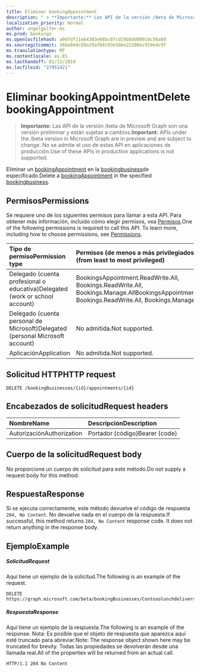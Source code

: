 ```yaml
---
title: Eliminar bookingAppointment
description: " > **Importante:** Las API de la versión /beta de Microsoft Graph son una versión preliminar y están sujetas a cambios. No se admite el uso de estas API en aplicaciones de producción."
localization_priority: Normal
author: angelgolfer-ms
ms.prod: bookings
ms.openlocfilehash: a9dfdf11eb4383e68bc07cd19b8dd08914c56a80
ms.sourcegitcommit: 36be044c89a19af84c93e586e22200ec919e4c9f
ms.translationtype: MT
ms.contentlocale: es-ES
ms.lasthandoff: 01/12/2019
ms.locfileid: "27951421"
---
```

# <a name="delete-bookingappointment"></a><span data-ttu-id="a2c63-104">Eliminar bookingAppointment</span><span class="sxs-lookup"><span data-stu-id="a2c63-104">Delete bookingAppointment</span></span>

 > <span data-ttu-id="a2c63-105">**Importante:** Las API de la versión /beta de Microsoft Graph son una versión preliminar y están sujetas a cambios.</span><span class="sxs-lookup"><span data-stu-id="a2c63-105">**Important:** APIs under the /beta version in Microsoft Graph are in preview and are subject to change.</span></span> <span data-ttu-id="a2c63-106">No se admite el uso de estas API en aplicaciones de producción.</span><span class="sxs-lookup"><span data-stu-id="a2c63-106">Use of these APIs in production applications is not supported.</span></span>
 
<span data-ttu-id="a2c63-107">Eliminar un [bookingAppointment](../resources/bookingappointment.md) en la [bookingbusiness](../resources/bookingbusiness.md)de especificado.</span><span class="sxs-lookup"><span data-stu-id="a2c63-107">Delete a [bookingAppointment](../resources/bookingappointment.md) in the specified [bookingbusiness](../resources/bookingbusiness.md).</span></span>
## <a name="permissions"></a><span data-ttu-id="a2c63-108">Permisos</span><span class="sxs-lookup"><span data-stu-id="a2c63-108">Permissions</span></span>
<span data-ttu-id="a2c63-p103">Se requiere uno de los siguientes permisos para llamar a esta API. Para obtener más información, incluido cómo elegir permisos, vea [Permisos](/graph/permissions-reference).</span><span class="sxs-lookup"><span data-stu-id="a2c63-p103">One of the following permissions is required to call this API. To learn more, including how to choose permissions, see [Permissions](/graph/permissions-reference).</span></span>

|<span data-ttu-id="a2c63-111">Tipo de permiso</span><span class="sxs-lookup"><span data-stu-id="a2c63-111">Permission type</span></span>      | <span data-ttu-id="a2c63-112">Permisos (de menos a más privilegiados)</span><span class="sxs-lookup"><span data-stu-id="a2c63-112">Permissions (from least to most privileged)</span></span>              |
|:--------------------|:---------------------------------------------------------|
|<span data-ttu-id="a2c63-113">Delegado (cuenta profesional o educativa)</span><span class="sxs-lookup"><span data-stu-id="a2c63-113">Delegated (work or school account)</span></span> |  <span data-ttu-id="a2c63-114">BookingsAppointment.ReadWrite.All, Bookings.ReadWrite.All, Bookings.Manage.All</span><span class="sxs-lookup"><span data-stu-id="a2c63-114">BookingsAppointment.ReadWrite.All, Bookings.ReadWrite.All, Bookings.Manage.All</span></span>   |
|<span data-ttu-id="a2c63-115">Delegado (cuenta personal de Microsoft)</span><span class="sxs-lookup"><span data-stu-id="a2c63-115">Delegated (personal Microsoft account)</span></span> | <span data-ttu-id="a2c63-116">No admitida.</span><span class="sxs-lookup"><span data-stu-id="a2c63-116">Not supported.</span></span>   |
|<span data-ttu-id="a2c63-117">Aplicación</span><span class="sxs-lookup"><span data-stu-id="a2c63-117">Application</span></span> | <span data-ttu-id="a2c63-118">No admitida.</span><span class="sxs-lookup"><span data-stu-id="a2c63-118">Not supported.</span></span>  |

## <a name="http-request"></a><span data-ttu-id="a2c63-119">Solicitud HTTP</span><span class="sxs-lookup"><span data-stu-id="a2c63-119">HTTP request</span></span>
<!-- { "blockType": "ignored" } -->
```http
DELETE /bookingBusinesses/{id}/appointments/{id}

```
## <a name="request-headers"></a><span data-ttu-id="a2c63-120">Encabezados de solicitud</span><span class="sxs-lookup"><span data-stu-id="a2c63-120">Request headers</span></span>
| <span data-ttu-id="a2c63-121">Nombre</span><span class="sxs-lookup"><span data-stu-id="a2c63-121">Name</span></span>       | <span data-ttu-id="a2c63-122">Descripción</span><span class="sxs-lookup"><span data-stu-id="a2c63-122">Description</span></span>|
|:---------------|:----------|
| <span data-ttu-id="a2c63-123">Autorización</span><span class="sxs-lookup"><span data-stu-id="a2c63-123">Authorization</span></span>  | <span data-ttu-id="a2c63-124">Portador {código}</span><span class="sxs-lookup"><span data-stu-id="a2c63-124">Bearer {code}</span></span>|

## <a name="request-body"></a><span data-ttu-id="a2c63-125">Cuerpo de la solicitud</span><span class="sxs-lookup"><span data-stu-id="a2c63-125">Request body</span></span>
<span data-ttu-id="a2c63-126">No proporcione un cuerpo de solicitud para este método.</span><span class="sxs-lookup"><span data-stu-id="a2c63-126">Do not supply a request body for this method.</span></span>


## <a name="response"></a><span data-ttu-id="a2c63-127">Respuesta</span><span class="sxs-lookup"><span data-stu-id="a2c63-127">Response</span></span>
<span data-ttu-id="a2c63-p104">Si se ejecuta correctamente, este método devuelve el código de respuesta `204, No Content`. No devuelve nada en el cuerpo de la respuesta.</span><span class="sxs-lookup"><span data-stu-id="a2c63-p104">If successful, this method returns `204, No Content` response code. It does not return anything in the response body.</span></span>

## <a name="example"></a><span data-ttu-id="a2c63-130">Ejemplo</span><span class="sxs-lookup"><span data-stu-id="a2c63-130">Example</span></span>
##### <a name="request"></a><span data-ttu-id="a2c63-131">Solicitud</span><span class="sxs-lookup"><span data-stu-id="a2c63-131">Request</span></span>
<span data-ttu-id="a2c63-132">Aquí tiene un ejemplo de la solicitud.</span><span class="sxs-lookup"><span data-stu-id="a2c63-132">The following is an example of the request.</span></span>
<!-- {
  "blockType": "request",
  "name": "delete_bookingappointment"
}-->
```http
DELETE https://graph.microsoft.com/beta/bookingBusinesses/Contosolunchdelivery@M365B489948.onmicrosoft.com/appointments/AAMkADKqAAA=
```
##### <a name="response"></a><span data-ttu-id="a2c63-133">Respuesta</span><span class="sxs-lookup"><span data-stu-id="a2c63-133">Response</span></span>
<span data-ttu-id="a2c63-134">Aquí tiene un ejemplo de la respuesta.</span><span class="sxs-lookup"><span data-stu-id="a2c63-134">The following is an example of the response.</span></span> <span data-ttu-id="a2c63-135">Nota: Es posible que el objeto de respuesta que aparezca aquí esté truncado para abreviar.</span><span class="sxs-lookup"><span data-stu-id="a2c63-135">Note: The response object shown here may be truncated for brevity.</span></span> <span data-ttu-id="a2c63-136">Todas las propiedades se devolverán desde una llamada real.</span><span class="sxs-lookup"><span data-stu-id="a2c63-136">All of the properties will be returned from an actual call.</span></span>
<!-- {
  "blockType": "response",
  "truncated": true
} -->
```http
HTTP/1.1 204 No Content
```

<!-- uuid: 8fcb5dbc-d5aa-4681-8e31-b001d5168d79
2015-10-25 14:57:30 UTC -->
<!-- {
  "type": "#page.annotation",
  "description": "Delete bookingAppointment",
  "keywords": "",
  "section": "documentation",
  "tocPath": ""
}-->
